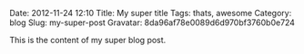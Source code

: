 Date: 2012-11-24 12:10
Title: My super title
Tags: thats, awesome
Category: blog
Slug: my-super-post
Gravatar: 8da96af78e0089d6d970bf3760b0e724

This is the content of my super blog post.
